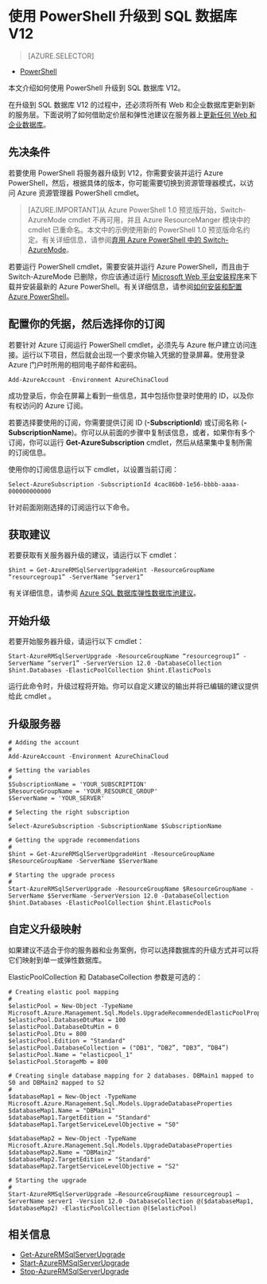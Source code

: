 <properties 
	pageTitle="使用 PowerShell 将 Azure SQL 服务器升级到 V12" 
	description="使用 PowerShell 将 Azure SQL 服务器升级到 V12。" 
	services="sql-database" 
	documentationCenter="" 
	authors="stevestein" 
	manager="jeffreyg" 
	editor=""/>

<tags 
	ms.service="sql-database" 
	ms.date="10/08/2015" 
	wacn.date="11/27/2015"/>

# 使用 PowerShell 升级到 SQL 数据库 V12


> [AZURE.SELECTOR]
- [PowerShell](/documentation/articles/sql-database-upgrade-server)


本文介绍如何使用 PowerShell 升级到 SQL 数据库 V12。

在升级到 SQL 数据库 V12 的过程中，还必须将所有 Web 和企业数据库更新到新的服务层。下面说明了如何借助定价层和弹性池建议在服务器上[更新任何 Web 和企业数据库](/documentation/articles/sql-database-upgrade-new-service-tiers)。


## 先决条件 

若要使用 PowerShell 将服务器升级到 V12，你需要安装并运行 Azure PowerShell，然后，根据具体的版本，你可能需要切换到资源管理器模式，以访问 Azure 资源管理器 PowerShell cmdlet。

> [AZURE.IMPORTANT]从 Azure PowerShell 1.0 预览版开始，Switch-AzureMode cmdlet 不再可用，并且 Azure ResourceManger 模块中的 cmdlet 已重命名。本文中的示例使用新的 PowerShell 1.0 预览版命名约定。有关详细信息，请参阅[弃用 Azure PowerShell 中的 Switch-AzureMode](https://github.com/Azure/azure-powershell/wiki/Deprecation-of-Switch-AzureMode-in-Azure-PowerShell)。

若要运行 PowerShell cmdlet，需要安装并运行 Azure PowerShell，而且由于 Switch-AzureMode 已删除，你应该通过运行 [Microsoft Web 平台安装程序](http://go.microsoft.com/fwlink/p/?linkid=320376&clcid=0x409)来下载并安装最新的 Azure PowerShell。有关详细信息，请参阅[如何安装和配置 Azure PowerShell](/documentation/articles/powershell-install-configure)。


## 配置你的凭据，然后选择你的订阅

若要针对 Azure 订阅运行 PowerShell cmdlet，必须先与 Azure 帐户建立访问连接。运行以下项目，然后就会出现一个要求你输入凭据的登录屏幕。使用登录 Azure 门户时所用的相同电子邮件和密码。

	Add-AzureAccount -Environment AzureChinaCloud

成功登录后，你会在屏幕上看到一些信息，其中包括你登录时使用的 ID，以及你有权访问的 Azure 订阅。

若要选择要使用的订阅，你需要提供订阅 ID (**-SubscriptionId**) 或订阅名称 (**-SubscriptionName**)。你可以从前面的步骤中复制该信息，或者，如果你有多个订阅，你可以运行 **Get-AzureSubscription** cmdlet，然后从结果集中复制所需的订阅信息。

使用你的订阅信息运行以下 cmdlet，以设置当前订阅：

	Select-AzureSubscription -SubscriptionId 4cac86b0-1e56-bbbb-aaaa-000000000000

针对前面刚刚选择的订阅运行以下命令。

## 获取建议

若要获取有关服务器升级的建议，请运行以下 cmdlet：

    $hint = Get-AzureRMSqlServerUpgradeHint -ResourceGroupName “resourcegroup1” -ServerName “server1” 

有关详细信息，请参阅 [Azure SQL 数据库弹性数据库池建议](/documentation/articles/sql-database-elastic-pool-portal/#elastic-database-pool-pricing-tier-recommendations)。



## 开始升级

若要开始服务器升级，请运行以下 cmdlet：

    Start-AzureRMSqlServerUpgrade -ResourceGroupName “resourcegroup1” -ServerName “server1” -ServerVersion 12.0 -DatabaseCollection $hint.Databases -ElasticPoolCollection $hint.ElasticPools  


运行此命令时，升级过程将开始。你可以自定义建议的输出并将已编辑的建议提供给此 cmdlet 。


## 升级服务器


    # Adding the account
    #
    Add-AzureAccount -Environment AzureChinaCloud
    
    # Setting the variables
    #
    $SubscriptionName = 'YOUR_SUBSCRIPTION' 
    $ResourceGroupName = 'YOUR_RESOURCE_GROUP' 
    $ServerName = 'YOUR_SERVER' 
    
    # Selecting the right subscription 
    # 
    Select-AzureSubscription -SubscriptionName $SubscriptionName 
    
    # Getting the upgrade recommendations 
    #
    $hint = Get-AzureRMSqlServerUpgradeHint -ResourceGroupName $ResourceGroupName -ServerName $ServerName 
    
    # Starting the upgrade process 
    #
    Start-AzureRMSqlServerUpgrade -ResourceGroupName $ResourceGroupName -ServerName $ServerName -ServerVersion 12.0 -DatabaseCollection $hint.Databases -ElasticPoolCollection $hint.ElasticPools  


## 自定义升级映射

如果建议不适合于你的服务器和业务案例，你可以选择数据库的升级方式并可以将它们映射到单一或弹性数据库。

ElasticPoolCollection 和 DatabaseCollection 参数是可选的：
    
    # Creating elastic pool mapping
    #
    $elasticPool = New-Object -TypeName Microsoft.Azure.Management.Sql.Models.UpgradeRecommendedElasticPoolProperties 
    $elasticPool.DatabaseDtuMax = 100 
    $elasticPool.DatabaseDtuMin = 0 
    $elasticPool.Dtu = 800 
    $elasticPool.Edition = "Standard" 
    $elasticPool.DatabaseCollection = ("DB1", “DB2”, “DB3”, “DB4”) 
    $elasticPool.Name = "elasticpool_1" 
    $elasticPool.StorageMb = 800 
     
    # Creating single database mapping for 2 databases. DBMain1 mapped to S0 and DBMain2 mapped to S2
    #
    $databaseMap1 = New-Object -TypeName Microsoft.Azure.Management.Sql.Models.UpgradeDatabaseProperties 
    $databaseMap1.Name = "DBMain1" 
    $databaseMap1.TargetEdition = "Standard" 
    $databaseMap1.TargetServiceLevelObjective = "S0"
    
    $databaseMap2 = New-Object -TypeName Microsoft.Azure.Management.Sql.Models.UpgradeDatabaseProperties 
    $databaseMap2.Name = "DBMain2" 
    $databaseMap2.TargetEdition = "Standard" 
    $databaseMap2.TargetServiceLevelObjective = "S2"
     
    # Starting the upgrade
    #
    Start-AzureRMSqlServerUpgrade –ResourceGroupName resourcegroup1 –ServerName server1 -Version 12.0 -DatabaseCollection @($databaseMap1, $databaseMap2) -ElasticPoolCollection @($elasticPool) 

    




## 相关信息

- [Get-AzureRMSqlServerUpgrade](https://msdn.microsoft.com/zh-cn/library/azure/mt603582.aspx)
- [Start-AzureRMSqlServerUpgrade](https://msdn.microsoft.com/zh-cn/library/azure/mt619403.aspx)
- [Stop-AzureRMSqlServerUpgrade](https://msdn.microsoft.com/zh-cn/library/azure/mt603589.aspx)

<!---HONumber=82-->